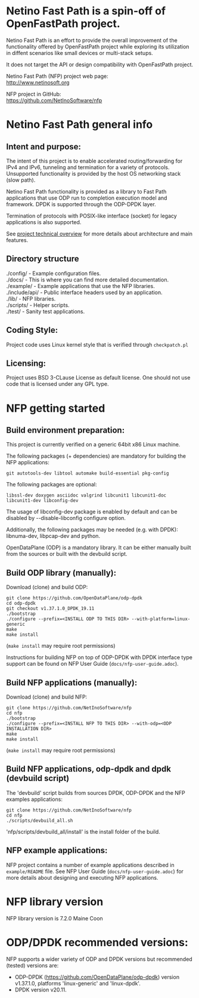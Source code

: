 Netino Fast Path is a spin-off of OpenFastPath project.
===============================================================================

Netino Fast Path is an effort to provide the overall improvement of the
functionality offered by OpenFastPath project while exploring its utilization
in diffent scenarios like small devices or multi-stack setups.

It does not target the API or design compatibility with OpenFastPath project.

Netino Fast Path (NFP) project web page:<br>
    http://www.netinosoft.org

NFP project in GitHub:<br>
    https://github.com/NetInoSoftware/nfp

Netino Fast Path general info
===============================================================================


Intent and purpose:
-------------------------------------------------------------------------------
The intent of this project is to enable accelerated routing/forwarding for
IPv4 and IPv6, tunneling and termination for a variety of protocols.
Unsupported functionality is provided by the host OS networking stack
(slow path).

Netino Fast Path functionality is provided as a library to Fast Path applications
that use ODP run to completion execution model and framework. DPDK is supported
through the ODP-DPDK layer.

Termination of protocols with POSIX-like interface (socket) for legacy
applications is also supported.

See [project technical overview](http://openfastpath.org/index.php/services/technical-overview/)
for more details about architecture and main features.


Directory structure
-------------------------------------------------------------------------------
./config/      - Example configuration files.<br>
./docs/        - This is where you can find more detailed documentation.<br>
./example/     - Example applications that use the NFP libraries.<br>
./include/api/ - Public interface headers used by an application.<br>
./lib/         - NFP libraries.<br>
./scripts/     - Helper scripts.<br>
./test/        - Sanity test applications.<br>


Coding Style:
-------------------------------------------------------------------------------
Project code uses Linux kernel style that is verified through `checkpatch.pl`


Licensing:
-------------------------------------------------------------------------------
Project uses BSD 3-CLause License as default license. One should not use code
that is licensed under any GPL type.


NFP getting started
===============================================================================


Build environment preparation:
-------------------------------------------------------------------------------
This project is currently verified on a generic 64bit x86 Linux machine.

The following packages (+ dependencies) are mandatory for building the NFP applications:

    git autotools-dev libtool automake build-essential pkg-config

The following packages are optional:

    libssl-dev doxygen asciidoc valgrind libcunit1 libcunit1-doc libcunit1-dev libconfig-dev

The usage of libconfig-dev package is enabled by default and can be disabled by --disable-libconfig
configure option.

Additionally, the following packages may be needed (e.g. with DPDK): libnuma-dev,
libpcap-dev and python.

OpenDataPlane (ODP) is a mandatory library. It can be either manually built
from the sources or built with the devbuild script.

Build ODP library (manually):
-------------------------------------------------------------------------------
Download (clone) and build ODP:

    git clone https://github.com/OpenDataPlane/odp-dpdk
    cd odp-dpdk
    git checkout v1.37.1.0_DPDK_19.11
    ./bootstrap
    ./configure --prefix=<INSTALL ODP TO THIS DIR> --with-platform=linux-generic
    make
    make install

(`make install` may require root permissions)

Instructions for building NFP on top of ODP-DPDK with DPDK interface type
support can be found on NFP User Guide (`docs/nfp-user-guide.adoc`).

Build NFP applications (manually):
-------------------------------------------------------------------------------
Download (clone) and build NFP:

    git clone https://github.com/NetInoSoftware/nfp
    cd nfp
    ./bootstrap
    ./configure --prefix=<INSTALL NFP TO THIS DIR> --with-odp=<ODP INSTALLATION DIR>
    make
    make install 

(`make install` may require root permissions)

Build NFP applications, odp-dpdk and dpdk (devbuild script)
-------------------------------------------------------------------------------
The 'devbuild' script builds from sources DPDK, ODP-DPDK and the NFP examples
applications:

    git clone https://github.com/NetInoSoftware/nfp
    cd nfp
    ./scripts/devbuild_all.sh

'nfp/scripts/devbuild_all/install' is the install folder of the build.

NFP example applications:
-------------------------------------------------------------------------------
NFP project contains a number of example applications described in
`example/README` file. See NFP User Guide (`docs/nfp-user-guide.adoc`) for
more details about designing and executing NFP applications.

NFP library version
===============================================================================
NFP library version is 7.2.0 Maine Coon

ODP/DPDK recommended versions:
===============================================================================

NFP supports a wider variety of ODP and DPDK versions but recommended
(tested) versions are:
 - ODP-DPDK (https://github.com/OpenDataPlane/odp-dpdk) version v1.37.1.0,
 platforms 'linux-generic' and 'linux-dpdk'.
 - DPDK version v20.11.

